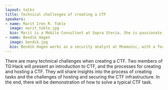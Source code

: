 ```yaml
---
layout: talks
title: Technical challenges of creating a CTF
speakers:
- name: Marit Iren R. Tokle
  image: marit_tokle.jpg
  bio: Marit is a Mobile Consultant at Sopra Steria. She is passionate about teaching cyber security as she continuously strives towards improving TG:Hack and the workshops, presentations and hacking competitions of the CTF group at the University of Oslo.
- name: Bendik Hagen
  image: bendik.jpg
  bio: Bendik Hagen works as a security analyst at Mnemonic, with a focus on network security and DFIR (digital forensics and incident response). In TG:Hack he creates tasks for forensics and reverse engineering. He also monitors and manages the CTF infrastructure.
---
```


There are many technical challenges when creating a CTF. Two members of TG:Hack will present an introduction to CTF, and the processes for creating and hosting a CTF. They will share insights into the process of creating tasks and the challenges of hosting and securing the CTF infrastructure. In the end, there will be demonstration of how to solve a typical CTF task.

